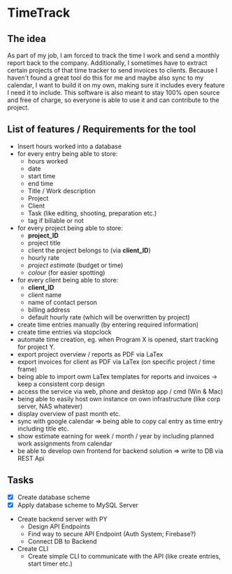 # TimeTrack

## The idea

As part of my job, I am forced to track the time I work and send a monthly report back to the company. Additionally, I sometimes have to extract certain projects of that time tracker to send invoices to clients. Because I haven't found a great tool do this for me and maybe also sync to my calendar, I want to build it on my own, making sure it includes every feature I need it to include. This software is also meant to stay 100% open source and free of charge, so everyone is able to use it and can contribute to the project.

## List of features / Requirements for the tool

- Insert hours worked into a database
- for every entry being able to store:
    - hours worked
    - date
    - start time
    - end time
    - Title / Work description
    - Project
    - Client
    - Task (like editing, shooting, preparation etc.)
    - tag if billable or not
- for every project being able to store:
    - **project_ID**
    - project title
    - client the project belongs to (via **client_ID**)
    - hourly rate
    - *project estimate* (budget or time)
    - *colour* (for easier spotting)
- for every client being able to store:
    - **client_ID**
    - client name
    - name of contact person
    - billing address
    - default hourly rate (which will be overwritten by project)
- create time entries manually (by entering required information)
- create time entries via stopclock
- automate time creation, eg. when Program X is opened, start tracking for project Y.
- export project overview / reports as PDF via LaTex
- export invoices for client as PDF via LaTex (on specific project / time frame)
- being able to import owm LaTex templates for reports and invoices -> keep a consistent corp design
- access the service via web, phone and desktop app / cmd (Win & Mac)
- being able to easily host own instance on own infrastructure (like corp server, NAS whatever)
- display overview of past month etc.
- sync with google calendar => being able to copy cal entry as time entry including title etc.
- show estimate earning for week / month / year by including planned work assignments from calendar
- be able to develop own frontend for backend solution => write to DB via REST Api

## Tasks
- [x] Create database scheme
- [x] Apply database scheme to MySQL Server
- Create backend server with PY
    - Design API Endpoints
    - Find way to secure API Endpoint (Auth System; Firebase?)
    - Connect DB to Backend
- Create CLI
    - Create simple CLI to communicate with the API (like create entries, start timer etc.)

